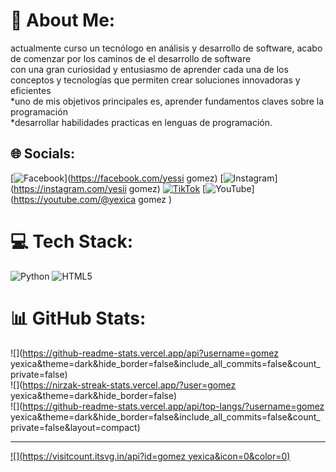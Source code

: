 # 💫 About Me:
actualmente curso un tecnólogo en análisis y desarrollo de software, acabo de comenzar por los caminos de el desarrollo de software <br>con una gran curiosidad y entusiasmo de aprender cada una de los conceptos y tecnologías que permiten crear soluciones innovadoras y eficientes <br>*uno de mis objetivos principales es, aprender fundamentos claves sobre la programación<br>*desarrollar habilidades practicas en lenguas de programación.<br>


## 🌐 Socials:
[![Facebook](https://img.shields.io/badge/Facebook-%231877F2.svg?logo=Facebook&logoColor=white)](https://facebook.com/yessi gomez) [![Instagram](https://img.shields.io/badge/Instagram-%23E4405F.svg?logo=Instagram&logoColor=white)](https://instagram.com/yesii gomez) [![TikTok](https://img.shields.io/badge/TikTok-%23000000.svg?logo=TikTok&logoColor=white)](https://tiktok.com/@@yessigomez896) [![YouTube](https://img.shields.io/badge/YouTube-%23FF0000.svg?logo=YouTube&logoColor=white)](https://youtube.com/@yexica gomez ) 

# 💻 Tech Stack:
![Python](https://img.shields.io/badge/python-3670A0?style=for-the-badge&logo=python&logoColor=ffdd54) ![HTML5](https://img.shields.io/badge/html5-%23E34F26.svg?style=for-the-badge&logo=html5&logoColor=white)
# 📊 GitHub Stats:
![](https://github-readme-stats.vercel.app/api?username=gomez yexica&theme=dark&hide_border=false&include_all_commits=false&count_private=false)<br/>
![](https://nirzak-streak-stats.vercel.app/?user=gomez yexica&theme=dark&hide_border=false)<br/>
![](https://github-readme-stats.vercel.app/api/top-langs/?username=gomez yexica&theme=dark&hide_border=false&include_all_commits=false&count_private=false&layout=compact)

---
[![](https://visitcount.itsvg.in/api?id=gomez yexica&icon=0&color=0)](https://visitcount.itsvg.in)

<!-- Proudly created with GPRM ( https://gprm.itsvg.in ) -->